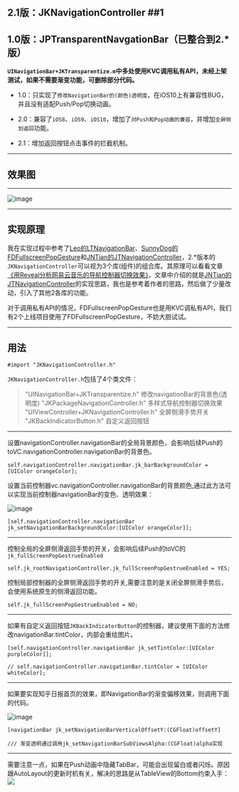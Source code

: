 
## 2.1版：JKNavigationController ##1
## 1.0版：JPTransparentNavgationBar（已整合到2.*版） ##



**`UINavigationBar+JKTransparentize.m`中多处使用KVC调用私有API，未经上架测试，如果不需要渐变功能，可删除部分代码。**



* 1.0：只实现了`修改NavigationBar的(颜色)透明度`，在iOS10上有兼容性BUG，并且没有适配Push/Pop切换动画。

* 2.0：兼容了`iOS8`、`iOS9`、`iOS10`，增加了`对Push和Pop动画的兼容`，并增加`全屏侧划返回`功能。

* 2.1：增加返回按钮点击事件的拦截机制。

---

## 效果图 ##

----

![image](https://github.com/XiFengLang/JPTransparentNavgationBar/raw/master/NavigationBarGif.gif)

---


## 实现原理 ##

我在实现过程中参考了[Leo的LTNavigationBar](https://github.com/ltebean/LTNavigationBar)、[SunnyDog的FDFullscreenPopGesture](https://github.com/forkingdog/FDFullscreenPopGesture)和[JNTian的JTNavigationController](https://github.com/JNTian/JTNavigationController#jtnavigationcontroller)，2.*版本的`JKNavigationController`可以视为3个库(组件)的组合库。其原理可以看看文章[《用Reveal分析网易云音乐的导航控制器切换效果》](http://jerrytian.com/2016/01/07/用Reveal分析网易云音乐的导航控制器切换效果/)，文章中介绍的就是[JNTian的JTNavigationController](https://github.com/JNTian/JTNavigationController#jtnavigationcontroller)的实现思路，我也是参考着作者的思路，然后做了少量改动，引入了其他2各库的功能。

对于调用私有API的情况，FDFullscreenPopGesture也是用KVC调私有API，我们有2个上线项目使用了FDFullscreenPopGesture，不妨大胆试试。

---

## 用法  ##


```Object-c
#import "JKNavigationController.h"
```

`JKNavigationController.h`包括了4个类文件：
> "UINavigationBar+JKTransparentize.h" 修改navigationBar的背景色(透明度)
> "JKPackageNavigationController.h" 多样式导航控制器切换效果
> "UIViewController+JKNavigationController.h" 全屏侧滑手势开关
> "JKBackIndicatorButton.h" 自定义返回按钮

---

设置navigationController.navigationBar的全局背景颜色，会影响后续Push的toVC.navigationController.navigationBar的背景色。
```Object-C
self.navigationController.navigationBar.jk_barBackgroundColor = [UIColor orangeColor];
```

设置当前控制器vc.navigationController.navigationBar的背景颜色,通过此方法可以实现当前控制器navigationBar的变色、透明效果：

![image](https://github.com/XiFengLang/JKNavigationController/blob/master/NavigationBarGif_1.gif)

```Object-C
[self.navigationController.navigationBar jk_setNavigationBarBackgroundColor:[UIColor orangeColor]];
```

---

控制全局的全屏侧滑返回手势的开关，会影响后续Push的toVC的`jk_fullScreenPopGestrueEnabled`
```Object-C
self.jk_rootNavigationController.jk_fullScreenPopGestrueEnabled = YES;
```

控制局部控制器的全屏侧滑返回手势的开关,需要注意的是关闭全屏侧滑手势后，会使用系统原生的侧滑返回功能。
```Object-C
self.jk_fullScreenPopGestrueEnabled = NO;
```

---

如果有自定义返回按钮`JKBackIndicatorButton`的控制器，建议使用下面的方法修改navigationBar.tintColor，内部会重绘图片。
```Object-C
[self.navigationController.navigationBar jk_setTintColor:[UIColor purpleColor]];

// self.navigationController.navigationBar.tintColor = [UIColor whiteColor];
```

--- 

如果要实现知乎日报首页的效果，即NavigationBar的渐变偏移效果，则调用下面的代码。

![image](https://github.com/XiFengLang/JKNavigationController/blob/master/NavigationBarGif_2.gif)

```Object-C
[navigationBar jk_setNavigationBarVerticalOffsetY:(CGFloat)offsetY]

/// 渐变透明通过调用jk_setNavigationBarSubViewsAlpha:(CGFloat)alpha实现
```

---

需要注意一点，如果在Push动画中隐藏TabBar，可能会出现留白或者闪烁。原因跟AutoLayout的更新时机有关，解决的思路是从TableView的Bottom约束入手：![](https://github.com/XiFengLang/JKNavigationController/blob/master/TableView和TabBar的约束.png)
